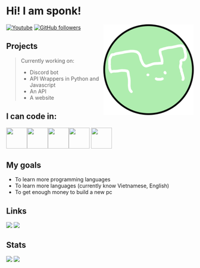 # Hi! I am sponk!

<a href="https://sponkers.gq"><img src="img/circlesmile.png" width="243" height="243" alt="omg sponk" align="right"></a>
<!--WEBSITE DIED LOL-->
[![Youtube](https://img.shields.io/youtube/channel/subscribers/UCpMaowiK0iMLE2KEEvs5uIw?style=social)](https://youtube.com/channel/UCpMaowiK0iMLE2KEEvs5uIw) 
[![GitHub followers](https://img.shields.io/github/followers/Sir-Sponkus?label=Follow&style=social)](https://github.com/Sir-Sponkus) 




## Projects
> Currently working on:
> 
> * Discord bot
> * API Wrappers in Python and Javascript
> * An API
> * A website

## I can code in:
<img src="https://raw.githubusercontent.com/yurijserrano/Github-Profile-Readme-Logos/master/programming%20languages/c%2B%2B.svg" width="56" height="56"><img src="https://raw.githubusercontent.com/yurijserrano/Github-Profile-Readme-Logos/master/programming%20languages/python.svg" width="56" height="56"><img src="https://raw.githubusercontent.com/yurijserrano/Github-Profile-Readme-Logos/master/programming%20languages/ruby.svg" width="56" height="56"><img src="https://github.com/yurijserrano/Github-Profile-Readme-Logos/raw/master/programming%20languages/javascript.svg" width="56" height="56"> <img src="https://github.com/yurijserrano/Github-Profile-Readme-Logos/raw/master/programming%20languages/c.svg" width="56" height="56">

## My goals
* To learn more programming languages
* To learn more languages (currently know Vietnamese, English)
* To get enough money to build a new pc

## Links

<a href="https://youtube.com/channel/UCpMaowiK0iMLE2KEEvs5uIw"><img src="https://cdn.svgporn.com/logos/youtube-icon.svg" width="56"></a>
<a href="https://www.twitch.tv/sponkthecat"><img src="https://cdn.svgporn.com/logos/twitch.svg" width="40"></a>

## Stats
<img src="https://github-readme-stats.vercel.app/api?username=sir-sponkus&show_icons=true&include_all_commits=true&theme=tokyonight&show_owner=true">
<img src="https://github-readme-stats.vercel.app/api/top-langs/?username=sir-sponkus&theme=tokyonight">